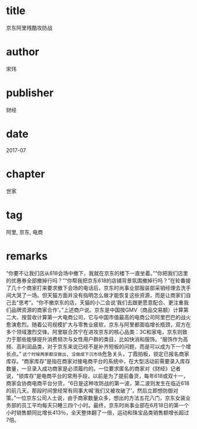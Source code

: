 # title
京东阿里残酷攻防战

# author
宋玮

# publisher
财经

# date
2017-07

# chapter
世家

# tag
阿里, 京东, 电商

# remarks
“你要不让我们店从618会场中撤下，我就在京东的楼下一直坐着。”“你把我们店里的优惠券全部撤掉行吗？”“你帮我把京东618的店铺背景氛围撤掉行吗？”在轮番接了几十个商家打来要求撤下会场的电话后，京东时尚事业部服装部采销经理去洗手间大哭了一场。但天猫方面并没有指明怎么做才能恢复这些资源，而是让商家们自己去“思考”。“你不撤京东的店，天猫的小二会说‘我们去跟更愿意配合、更注重我们品牌资源的商家合作’。”上述商户说。京东是中国按GMV（商品交易额）计算第二大、按营收计算第一大电商公司，它与中国市值最高的电商公司阿里巴巴的战火愈演愈烈。随着公司规模扩大与零售业疲软，京东与阿里都面临增长瓶颈，双方在多个领域激烈交锋。阿里联合苏宁在进攻京东的核心品类：3C和家电，京东则致力于那些能够提升消费频次与女性用户群的类目，比如快消和服饰。“服饰作为高频、高利润品类，对于京东来说已经不是补齐短板的问题，而是可以成为下一个增长点。” `这个时候两家都没做出, 没做成下沉市场`危急关头，丁霞拍板，锁定已报名商家库存。“商家库存”是指在商家对接电商平台的系统中，在大型活动前需要录入库存数量，一旦录入成功商家是必须履约的。一位要求匿名的商家对《财经》记者说，“锁库存”是电商平台的常用手段，以前是为了提前备货，每年618或双十一，商家会协商电商平台分货，“6日是这种攻防战的第一波，第二波则发生在临近618的前几天。那段时间里经常有同事大喊‘我们又被攻破了’，然后立即想防御对策。”一位京东公司人士说，由于商家数量众多，想出的方法五花八门，京东女装业务部的员工平均每天只睡三四个小时。最终，京东时尚事业部在6月18日的第一个小时销售额同比增长413％，全天整体翻了一倍，运动和珠宝品类销售额增长超过7倍。

